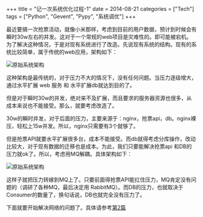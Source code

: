 +++
title = "记一次系统优化过程-1"
date = 2014-08-21
categories = ["Tech"]
tags = ["Python", "Gevent", "Pypy", "系统调优"]
+++

最近要搞一次抢票活动，就像小米那样，考虑到目前的用户数据，预计到时候会有瞬时30w左右的并发。这对于一个常规的web项目是灾难性的。即可能被宕机。为了解决这种情况，于是对现有系统进行了改造。先说现有系统的结构。现有的系统比较简单，属于传统的web应用，架构如下：

![原始系统架构][1]

这种架构是最传统的，对于压力不大的情况下，没有任何问题。当压力逐级增大，通过水平扩展 web 服务 和 水平扩展db就达到目的了。

但是对于瞬时30w的并发，绝对来不及扩展，而且要求的服务器资源也很多，从成本来说也不能接受。那么，就要考虑改造了。

30w的瞬时并发，对于后面的压力，主要来源于：nginx，抢票api，db。nginx裸压，轻松上15w并发。所以，nginx只需要有3个就够了。

但是抢票API就要水平扩展很多台，成本不能接受。而db就得考虑分库操作，改动比较大，对于现有数据的迁移也是成本。为此，我们只要能解决抢票api 
和DB的压力就ok了。所以，考虑用MQ解耦。具体架构如下：

![原始系统架构][2]

这样子就把压力转嫁到MQ上了。只要前面得抢票API能扛住压力，MQ肯定没有问题的（调研了各种MQ，最后决定用 RabbitMQ）。而DB的压力，也就取决于Consumer的数量了，换句话说，DB也就完全没有压力了。

下面就要开始解决网络的问题了。具体请参考[第2篇][3]


  [1]: /static/media/buy-ticket-1.png
  [2]: /static/media/buy-ticket-2.png
  [3]: /blogs/116
